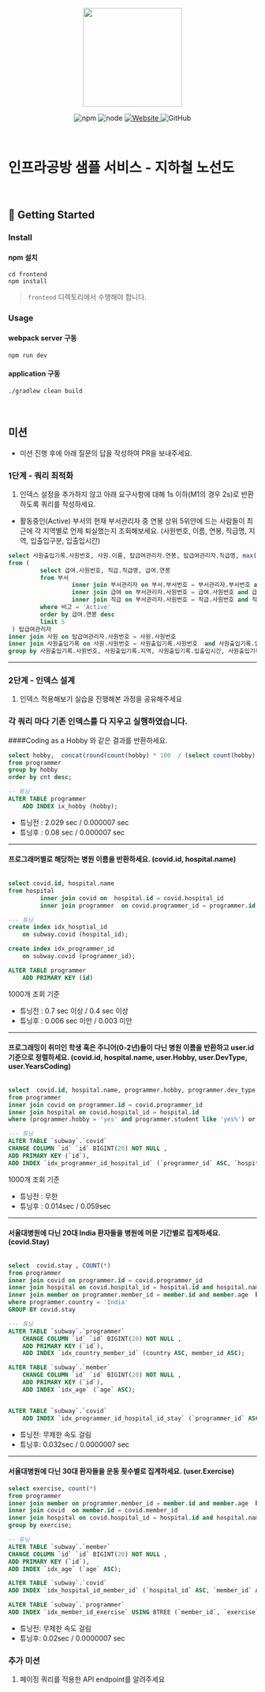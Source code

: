 <p align="center">
    <img width="200px;" src="https://raw.githubusercontent.com/woowacourse/atdd-subway-admin-frontend/master/images/main_logo.png"/>
</p>
<p align="center">
  <img alt="npm" src="https://img.shields.io/badge/npm-%3E%3D%205.5.0-blue">
  <img alt="node" src="https://img.shields.io/badge/node-%3E%3D%209.3.0-blue">
  <a href="https://edu.nextstep.camp/c/R89PYi5H" alt="nextstep atdd">
    <img alt="Website" src="https://img.shields.io/website?url=https%3A%2F%2Fedu.nextstep.camp%2Fc%2FR89PYi5H">
  </a>
  <img alt="GitHub" src="https://img.shields.io/github/license/next-step/atdd-subway-service">
</p>

<br>

# 인프라공방 샘플 서비스 - 지하철 노선도

<br>

## 🚀 Getting Started

### Install
#### npm 설치
```
cd frontend
npm install
```
> `frontend` 디렉토리에서 수행해야 합니다.

### Usage
#### webpack server 구동
```
npm run dev
```
#### application 구동
```
./gradlew clean build
```
<br>

## 미션

* 미션 진행 후에 아래 질문의 답을 작성하여 PR을 보내주세요.

### 1단계 - 쿼리 최적화

1. 인덱스 설정을 추가하지 않고 아래 요구사항에 대해 1s 이하(M1의 경우 2s)로 반환하도록 쿼리를 작성하세요.

- 활동중인(Active) 부서의 현재 부서관리자 중 연봉 상위 5위안에 드는 사람들이 최근에 각 지역별로 언제 퇴실했는지 조회해보세요. (사원번호, 이름, 연봉, 직급명, 지역, 입출입구분, 입출입시간)
```sql
select 사원출입기록.사원번호, 사원.이름, 탑급여관리자.연봉, 탑급여관리자.직급명, max(사원출입기록.입출입시간) as 입출입시간, 사원출입기록.지역, 사원출입기록.입출입구분
from (
         select 급여.사원번호, 직급.직급명, 급여.연봉
         from 부서
                  inner join 부서관리자 on 부서.부서번호 = 부서관리자.부서번호 and 부서관리자.종료일자 > now()
                  inner join 급여 on 부서관리자.사원번호 = 급여.사원번호 and 급여.종료일자 > now()
                  inner join 직급 on 부서관리자.사원번호 = 직급.사원번호 and 직급.종료일자 > now()
         where 비고 = 'Active'
         order by 급여.연봉 desc
         limit 5
 ) 탑급여관리자
inner join 사원 on 탑급여관리자.사원번호 = 사원.사원번호
inner join 사원출입기록 on 사원.사원번호 = 사원출입기록.사원번호  and 사원출입기록.입출입구분 = 'O'
group by 사원출입기록.사원번호, 사원출입기록.지역, 사원출입기록.입출입시간, 사원출입기록.입출입구분, 사원.이름, 탑급여관리자.연봉, 탑급여관리자.직급명;
```
---

### 2단계 - 인덱스 설계

1. 인덱스 적용해보기 실습을 진행해본 과정을 공유해주세요


### 각 쿼리 마다 기존 인덱스를 다 지우고 실행하였습니다.

####Coding as a Hobby 와 같은 결과를 반환하세요.

```sql
select hobby,  concat(round(count(hobby) * 100  / (select count(hobby) from programmer),1 ) , '%')as cnt
from programmer
group by hobby
order by cnt desc;

-- 튜닝
ALTER TABLE programmer
    ADD INDEX ix_hobby (hobby);


```
* 튜닝전 : 2.029 sec / 0.000007 sec 
* 튜닝후 : 0.08 sec / 0.000007 sec

---
#### 프로그래머별로 해당하는 병원 이름을 반환하세요. (covid.id, hospital.name)


```sql

select covid.id, hospital.name
from hospital
         inner join covid on  hospital.id = covid.hospital_id
         inner join programmer  on covid.programmer_id = programmer.id

--- 튜닝
create index idx_hosptial_id
    on subway.covid (hospital_id);

create index idx_programmer_id
    on subway.covid (programmer_id);

ALTER TABLE programmer
    ADD PRIMARY KEY (id)
```

1000개 조회 기준
* 튜닝전 : 0.7 sec 이상 / 0.4 sec 이상 
* 튜닝후 : 0.006 sec 미만 / 0.003 미만

---
#### 프로그래밍이 취미인 학생 혹은 주니어(0-2년)들이 다닌 병원 이름을 반환하고 user.id 기준으로 정렬하세요. (covid.id, hospital.name, user.Hobby, user.DevType, user.YearsCoding)
```sql

select  covid.id, hospital.name, programmer.hobby, programmer.dev_type, programmer.years_coding
from programmer
inner join covid on programmer.id = covid.programmer_id
inner join hospital on covid.hospital_id = hospital.id
where (programmer.hobby = 'yes' and programmer.student like 'yes%') or programmer.years_coding = '0-2 years' ;

--- 튜닝
ALTER TABLE `subway`.`covid`
CHANGE COLUMN `id` `id` BIGINT(20) NOT NULL ,
ADD PRIMARY KEY (`id`),
ADD INDEX `idx_programmer_id_hospital_id` (`programmer_id` ASC, `hospital_id` ASC);


```
1000개 조회 기준
* 튜닝전 : 무한
* 튜닝후 : 0.014sec / 0.059sec


---
#### 서울대병원에 다닌 20대 India 환자들을 병원에 머문 기간별로 집계하세요. (covid.Stay)

```sql

select  covid.stay , COUNT(*)
from programmer
inner join covid on programmer.id = covid.programmer_id
inner join hospital on covid.hospital_id = hospital.id and hospital.name = '서울대병원'
inner join member on programmer.member_id = member.id and member.age  between 20 and 29
where programmer.country = 'India'
GROUP BY covid.stay

--- 튜닝
ALTER TABLE `subway`.`programmer`
    CHANGE COLUMN `id` `id` BIGINT(20) NOT NULL ,
    ADD PRIMARY KEY (`id`),
    ADD INDEX `idx_country_member_id` (country ASC, member_id ASC);

ALTER TABLE `subway`.`member`
    CHANGE COLUMN `id` `id` BIGINT(20) NOT NULL ,
    ADD PRIMARY KEY (`id`),
    ADD INDEX `idx_age` (`age` ASC);


ALTER TABLE `subway`.`covid`
    ADD INDEX `idx_programmer_id_hospital_id_stay` (`programmer_id` ASC, `hospital_id` ASC, stay ASC);

```
* 튜닝전: 무제한 속도 걸림
* 튜닝후: 0.032sec / 0.0000007 sec

---
#### 서울대병원에 다닌 30대 환자들을 운동 횟수별로 집계하세요. (user.Exercise)
```sql
select exercise, count(*)
from programmer
inner join member on programmer.member_id = member.id and member.age  between 30 and 39
inner join covid  on member.id = covid.member_id
inner join hospital on covid.hospital_id = hospital.id and hospital.name = '서울대병원'
group by exercise;

-- 튜닝
ALTER TABLE `subway`.`member`
CHANGE COLUMN `id` `id` BIGINT(20) NOT NULL ,
ADD PRIMARY KEY (`id`),
ADD INDEX `idx_age` (`age` ASC);

ALTER TABLE `subway`.`covid`
ADD INDEX `idx_hospital_id_member_id` (`hospital_id` ASC, `member_id` ASC);

ALTER TABLE `subway`.`programmer`
ADD INDEX `idx_member_id_exercise` USING BTREE (`member_id`, `exercise`);

```
* 튜닝전: 무제한 속도 걸림
* 튜닝후: 0.02sec / 0.0000007 sec 



### 추가 미션

1. 페이징 쿼리를 적용한 API endpoint를 알려주세요
